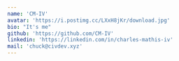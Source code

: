 ```yaml
---
name: 'CM-IV'
avatar: 'https://i.postimg.cc/LXxH8jKr/download.jpg'
bio: "It's me"
github: 'https://github.com/CM-IV'
linkedin: 'https://linkedin.com/in/charles-mathis-iv'
mail: 'chuck@civdev.xyz'
---
```

